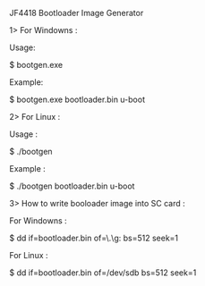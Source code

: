 JF4418 Bootloader Image Generator

1> For Windowns :

   Usage: 
   
   $ bootgen.exe <output> <bootloader>
   
   Example:    
   
   $ bootgen.exe bootloader.bin u-boot
   
2> For Linux :
   
   Usage :
   
   $ ./bootgen <output> <bootloader>
   
   Example :
   
   $ ./bootgen bootloader.bin u-boot

3> How to write booloader image into SC card :

   For Windowns :
   
   $ dd if=bootloader.bin of=\\.\g: bs=512 seek=1

   For Linux :

   $ dd if=bootloader.bin of=/dev/sdb bs=512 seek=1       